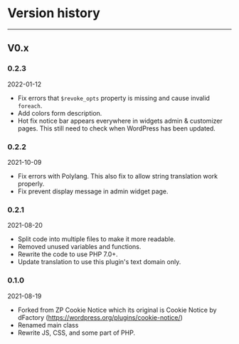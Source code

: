 # Version history
---

## V0.x
### 0.2.3
2022-01-12

* Fix errors that `$revoke_opts` property is missing and cause invalid `foreach`.
* Add colors form description.
* Hot fix notice bar appears everywhere in widgets admin & customizer pages. This still need to check when WordPress has been updated.

### 0.2.2
2021-10-09

* Fix errors with Polylang. This also fix to allow string translation work properly.
* Fix prevent display message in admin widget page.

### 0.2.1
2021-08-20

* Split code into multiple files to make it more readable.
* Removed unused variables and functions.
* Rewrite the code to use PHP 7.0+.
* Update translation to use this plugin's text domain only.

### 0.1.0
2021-08-19

* Forked from ZP Cookie Notice which its original is Cookie Notice by dFactory (https://wordpress.org/plugins/cookie-notice/)
* Renamed main class
* Rewrite JS, CSS, and some part of PHP.